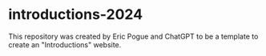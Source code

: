 # introductions-2024
This repository was created by Eric Pogue and ChatGPT to be a template to create an "Introductions" website. 
